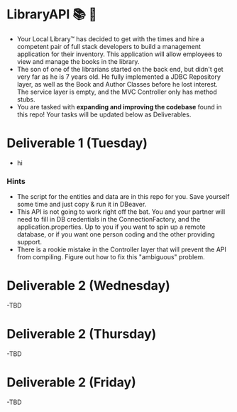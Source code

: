 # LibraryAPI :books: :bank:

- Your Local Library™ has decided to get with the times and hire a competent pair of full stack developers to build a management application for their inventory. This application will allow employees to view and manage the books in the library. 
- The son of one of the librarians started on the back end, but didn't get very far as he is 7 years old. He fully implemented a JDBC Repository layer, as well as the Book and Author Classes before he lost interest. The service layer is empty, and the MVC Controller only has method stubs.
- You are tasked with **expanding and improving the codebase** found in this repo! Your tasks will be updated below as Deliverables.


# Deliverable 1 (Tuesday)

- hi

### Hints

- The script for the entities and data are in this repo for you. Save yourself some time and just copy & run it in DBeaver.
- This API is not going to work right off the bat. You and your partner will need to fill in DB credentials in the ConnectionFactory, and the application.properties. Up to you if you want to spin up a remote database, or if you want one person coding and the other providing support.
- There is a rookie mistake in the Controller layer that will prevent the API from compiling. Figure out how to fix this "ambiguous" problem.

# Deliverable 2 (Wednesday)

-TBD

# Deliverable 2 (Thursday)

-TBD

# Deliverable 2 (Friday)

-TBD
